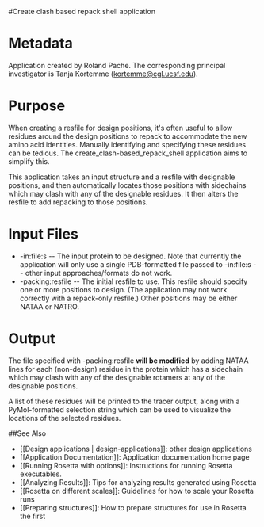 #Create clash based repack shell application

Metadata
========

Application created by Roland Pache. The corresponding principal investigator is Tanja Kortemme (kortemme@cgl.ucsf.edu).

Purpose
===========================================

When creating a resfile for design positions, it's often useful to allow residues around the design positions to repack to accommodate the new amino acid identities. Manually identifying and specifying these residues can be tedious. The create_clash-based_repack_shell application aims to simplify this.

This application takes an input structure and a resfile with designable positions, and then automatically locates those positions with sidechains which may clash with any of the designable residues. It then alters the resfile to add repacking to those positions.


Input Files
===========

* -in:file:s -- The input protein to be designed. Note that currently the application will only use a single PDB-formatted file passed to -in:file:s -- other input approaches/formats do not work.
* -packing:resfile -- The initial resfile to use. This resfile should specify one or more positions to design. (The application may not work correctly with a repack-only resfile.) Other positions may be either NATAA or NATRO.

Output
=====

The file specified with -packing:resfile **will be modified** by adding NATAA lines for each (non-design) residue in the protein which has a sidechain which may clash with any of the designable rotamers at any of the designable positions.

A list of these residues will be printed to the tracer output, along with a PyMol-formatted selection string which can be used to visualize the locations of the selected residues.


##See Also

* [[Design applications | design-applications]]: other design applications
* [[Application Documentation]]: Application documentation home page
* [[Running Rosetta with options]]: Instructions for running Rosetta executables.
* [[Analyzing Results]]: Tips for analyzing results generated using Rosetta
* [[Rosetta on different scales]]: Guidelines for how to scale your Rosetta runs
* [[Preparing structures]]: How to prepare structures for use in Rosetta
the first 

